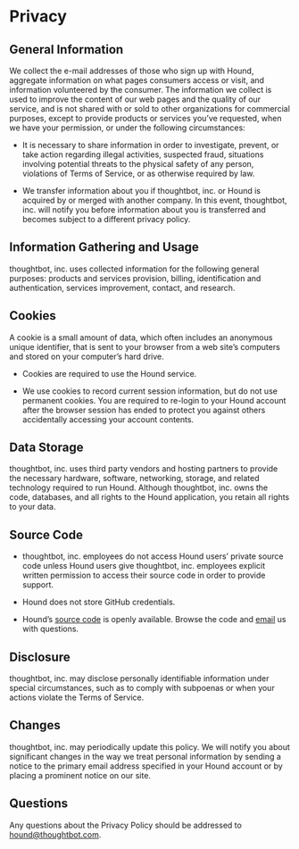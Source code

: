 Privacy
=======

General Information
-------------------

We collect the e-mail addresses of those who sign up with Hound, aggregate information on what pages consumers access or visit, and information volunteered by the consumer. The information we collect is used to improve the content of our web pages and the quality of our service, and is not shared with or sold to other organizations for commercial purposes, except to provide products or services you&#8217;ve requested, when we have your permission, or under the following circumstances:

* It is necessary to share information in order to investigate, prevent, or take action regarding illegal activities, suspected fraud, situations involving potential threats to the physical safety of any person, violations of Terms of Service, or as otherwise required by law.

* We transfer information about you if thoughtbot, inc. or Hound is acquired by or merged with another company. In this event, thoughtbot, inc. will notify you before information about you is transferred and becomes subject to a different privacy policy.

Information Gathering and Usage
-------------------------------

thoughtbot, inc. uses collected information for the following general purposes: products and services provision, billing, identification and authentication, services improvement, contact, and research.

Cookies
-------

A cookie is a small amount of data, which often includes an anonymous unique identifier, that is sent to your browser from a web site&#8217;s computers and stored on your computer&#8217;s hard drive.

* Cookies are required to use the Hound service.

* We use cookies to record current session information, but do not use permanent cookies. You are required to re-login to your Hound account after the browser session has ended to protect you against others accidentally accessing your account contents.

Data Storage
------------

thoughtbot, inc. uses third party vendors and hosting partners to provide the necessary hardware, software, networking, storage, and related technology required to run Hound. Although thoughtbot, inc. owns the code, databases, and all rights to the Hound application, you retain all rights to your data.

Source Code
-----------

* thoughtbot, inc. employees do not access Hound users&#8217; private source code unless Hound users give thoughtbot, inc. employees explicit written permission to access their source code in order to provide support.

* Hound does not store GitHub credentials.

* Hound&#8217;s [source code](https://github.com/houndci/hound) is openly available. Browse the code and [email](mailto:hound@thoughtbot.com) us with questions.

Disclosure
----------

thoughtbot, inc. may disclose personally identifiable information under special circumstances, such as to comply with subpoenas or when your actions violate the Terms of Service.

Changes
-------

thoughtbot, inc. may periodically update this policy. We will notify you about significant changes in the way we treat personal information by sending a notice to the primary email address specified in your Hound account or by placing a prominent notice on our site.

Questions
---------

Any questions about the Privacy Policy should be addressed to [hound@thoughtbot.com](mailto:hound@thoughtbot.com).
